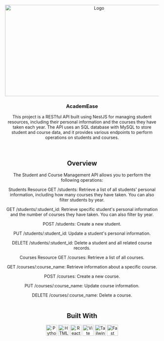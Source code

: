<!-- PROJECT LOGO -->
<br />
<div align="center">
    <img src="https://i.imgur.com/FAa8Lop.png" alt="Logo" width="600" height="300">
  </a>

  <h3 align="center">AcademEase</h3>

  <p align="center">
   This project is a RESTful API built using NestJS for managing student resources, including their personal information and the courses they have taken each year. The API uses an SQL database with MySQL to store student and course data, and it provides various endpoints to perform operations on students and courses.
    <br />
    <br />
    <br />
  
  <h2 align="center"><a>Overview</a></h2>

  <p align="center">
   The Student and Course Management API allows you to perform the following operations:

Students Resource
GET /students: Retrieve a list of all students' personal information, including how many courses they have taken. You can also filter students by year.

GET /students/:student_id: Retrieve specific student's personal information and the number of courses they have taken. You can also filter by year.

POST /students: Create a new student.

PUT /students/:student_id: Update a student's personal information.

DELETE /students/:student_id: Delete a student and all related course records.

Courses Resource
GET /courses: Retrieve a list of all courses.

GET /courses/:course_name: Retrieve information about a specific course.

POST /courses: Create a new course.

PUT /courses/:course_name: Update course information.

DELETE /courses/:course_name: Delete a course.
    <br />
        <br />
      </p>
    
  <h2 align="center"><a>Built With</a></h2>
    <p align="center">
       <a href="https://www.python.org/" target="_blank" rel="noreferrer"><img src="https://raw.githubusercontent.com/danielcranney/readme-generator/main/public/icons/skills/python-colored.svg" width="36" height="36" alt="Python" /></a>
<a href="https://developer.mozilla.org/en-US/docs/Glossary/HTML5" target="_blank" rel="noreferrer"><img src="https://raw.githubusercontent.com/danielcranney/readme-generator/main/public/icons/skills/html5-colored.svg" width="36" height="36" alt="HTML5" /></a>
<a href="https://reactjs.org/" target="_blank" rel="noreferrer"><img src="https://raw.githubusercontent.com/danielcranney/readme-generator/main/public/icons/skills/react-colored.svg" width="36" height="36" alt="React" /></a>
<a href="https://vitejs.dev/" target="_blank" rel="noreferrer"><img src="https://raw.githubusercontent.com/danielcranney/readme-generator/main/public/icons/skills/vite-colored.svg" width="36" height="36" alt="Vite" /></a>
<a href="https://tailwindcss.com/" target="_blank" rel="noreferrer"><img src="https://raw.githubusercontent.com/danielcranney/readme-generator/main/public/icons/skills/tailwindcss-colored.svg" width="36" height="36" alt="TailwindCSS" /></a>
<a href="https://fastapi.tiangolo.com/" target="_blank" rel="noreferrer"><img src="https://raw.githubusercontent.com/danielcranney/readme-generator/main/public/icons/skills/fastapi-colored.svg" width="36" height="36" alt="Fast API" /></a>
    <br />
      </p>
</div>

</div>





